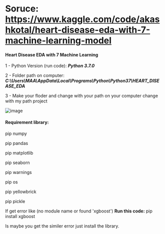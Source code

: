 # Soruce: https://www.kaggle.com/code/akashkotal/heart-disease-eda-with-7-machine-learning-model

#### Heart Disease EDA with 7 Machine Learning

1 - Python Version (run code): ***Python 3.7.0***

2 - Folder path on computer: ***C:\Users\MAA\AppData\Local\Programs\Python\Python37\HEART_DISEASE_EDA***

3 - Make your floder and change with your path on your computer change with my path project

![image](https://github.com/aminaslami/Heart-Disease-EDA-Machine-Learning/assets/101183453/4ae2a22e-fa61-46a6-baf0-d6f08b77203b)


#### Requirement library:   
  pip numpy
  
  pip pandas
  
  pip matplotlib
  
  pip seaborn
  
  pip warnings
  
  pip os
  
  pip yellowbrick
  
  pip pickle


If get error like (no module name or found 'xgboost')
**Run this code:** pip install xgboost
  
Is maybe you get the similer error just install the library.

